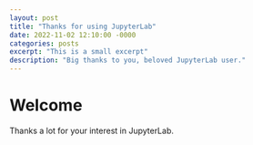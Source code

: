 ```yaml
---
layout: post
title: "Thanks for using JupyterLab"
date: 2022-11-02 12:10:00 -0000
categories: posts
excerpt: "This is a small excerpt"
description: "Big thanks to you, beloved JupyterLab user."
---
```


# Welcome

Thanks a lot for your interest in JupyterLab.
